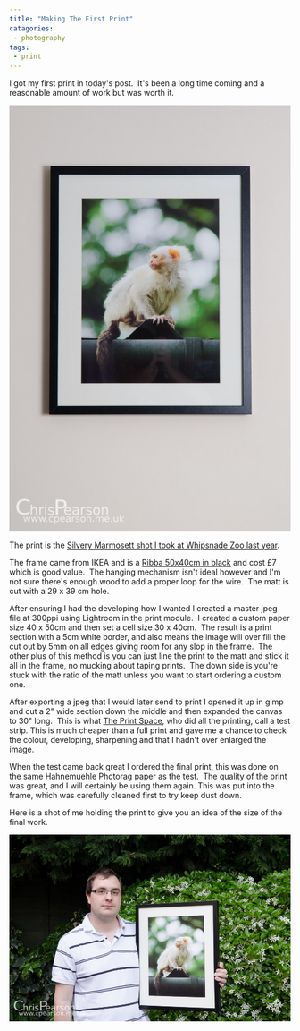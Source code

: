 ```yaml
---
title: "Making The First Print"
catagories:
 - photography
tags:
 - print
---
```


I got my first print in today's post.  It's been a long time coming and a reasonable amount of work but was worth it.

<img class="padded center"
		alt="First Print"
		src="/images/2013-06-06-making-the-first-print/CJP20130606-4909.jpg" />

The print is the [Silvery Marmosett shot I took at Whipsnade Zoo last year][marmosett].

The frame came from IKEA and is a [Ribba 50x40cm in black][ikearibba] and cost £7 which is good value.  The hanging mechanism isn't ideal however and I'm not sure there's enough wood to add a proper loop for the wire.  The matt is cut with a 29 x 39 cm hole.

After ensuring I had the developing how I wanted I created a master jpeg file at 300ppi using Lightroom in the print module.  I created a custom paper size 40 x 50cm and then set a cell size 30 x 40cm.  The result is a print section with a 5cm white border, and also means the image will over fill the cut out by 5mm on all edges giving room for any slop in the frame.  The other plus of this method is you can just line the print to the matt and stick it all in the frame, no mucking about taping prints.  The down side is you're stuck with the ratio of the matt unless you want to start ordering a custom one.

After exporting a jpeg that I would later send to print I opened it up in gimp and cut a 2" wide section down the middle and then expanded the canvas to 30" long.  This is what [The Print Space][printspace], who did all the printing, call a test strip. This is much cheaper than a full print and gave me a chance to check the colour, developing, sharpening and that I hadn't over enlarged the image.

When the test came back great I ordered the final print, this was done on the same Hahnemuehle Photorag paper as the test.  The quality of the print was great, and I will certainly be using them again. This was put into the frame, which was carefully cleaned first to try keep dust down.

Here is a shot of me holding the print to give you an idea of the size of the final work.

<img class="padded center"
		alt="The final print"
		src="/images/2013-06-06-making-the-first-print/CJP20130606-4922.jpg" />

[ikearibba]: http://www.ikea.com/gb/en/search/?k=ribba
[printspace]: http://www.theprintspace.co.uk/
[marmosett]: /2012/08/08/silvery-marmoset/

